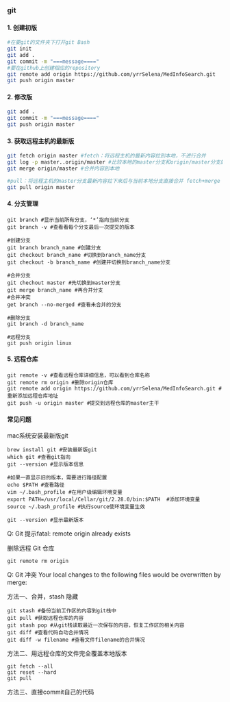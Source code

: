 ### git

#### 1. 创建初版

```bash
#在要git的文件夹下打开git Bash
git init
git add .
git commit -m "===message===="
#要在github上创建相应的repository
git remote add origin https://github.com/yrrSelena/MedInfoSearch.git
git push origin master
```

#### 2. 修改版

```bash
git add .
git commit -m "===message===="
git push origin master
```

#### 3. 获取远程主机的最新版

```bash
git fetch origin master #fetch：将远程主机的最新内容拉到本地，不进行合并
git log -p master..origin/master #比较本地的master分支和origin/master分支的差别
git merge origin/master #合并内容到本地

#pull：将远程主机的master分支最新内容拉下来后与当前本地分支直接合并 fetch+merge
git pull origin master
```

#### 4. 分支管理

```shell
git branch #显示当前所有分支，‘*’指向当前分支
git branch -v #查看看每个分支最后一次提交的版本

#创建分支
git branch branch_name #创建分支
git checkout branch_name #切换到branch_name分支
git checkout -b branch_name #创建并切换到branch_name分支

#合并分支
git chechout master #先切换到master分支
git merge branch_name #再合并分支
#合并冲突
get branch --no-merged #查看未合并的分支

#删除分支
git branch -d branch_name

#远程分支
git push origin linux
```

#### 5. 远程仓库

```shell
git remote -v #查看远程仓库详细信息，可以看到仓库名称
git remote rm origin #删除origin仓库
git remote add origin https://github.com/yrrSelena/MedInfoSearch.git #重新添加远程仓库地址
git push -u origin master #提交到远程仓库的master主干
```



#### 常见问题

mac系统安装最新版git

```shell
brew install git #安装最新版git
which git #查看git指向
git --version #显示版本信息

#如果一直显示旧的版本，需要进行路径配置
echo $PATH #查看路径
vim ~/.bash_profile #在用户级编辑环境变量
export PATH=/usr/local/Cellar/git/2.28.0/bin:$PATH  #添加环境变量
source ~/.bash_profile #执行source使环境变量生效

git --version #显示最新版本
```





Q: Git 提示fatal: remote origin already exists

删除远程 Git 仓库

`git remote rm origin`



Q: Git 冲突 Your local changes to the following files would be overwritten by merge:

方法一、合并，stash 隐藏

```shell
git stash #备份当前工作区的内容到git栈中
git pull #获取远程仓库的内容
git stash pop #从git栈读取最近一次保存的内容，恢复工作区的相关内容
git diff #查看代码自动合并情况
git diff -w filename #查看文件filename的合并情况
```

方法二、用远程仓库的文件完全覆盖本地版本

```shell
git fetch --all
git reset --hard
git pull
```

方法三、直接commit自己的代码